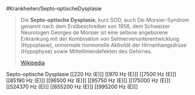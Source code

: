 #Krankheiten/Septo-optischeDysplasie

> Die **Septo-optische Dysplasie**, kurz SOD,  auch De-Morsier-Syndrom genannt nach dem Erstbeschreiber von 1956, dem Schweizer Neurologen Georges de Morsier ist eine seltene angeborene Erkrankung mit der Kombination von Sehnervenunterentwicklung (Hypoplasie), unnormale hormonelle Aktivität der Hirnanhangsdrüse (Hypophyse) sowie Mittelliniendefekten des Gehirnes.
>
> [Wikipedia](https://de.wikipedia.org/wiki/Septo-optische%20Dysplasie)

Septo-optische Dysplasie
[[220 Hz (E)]]
[[970 Hz (E)]]
[[7500 Hz (E)]]
[[85190 Hz (E)]]
[[96500 Hz (E)]]
[[95750 Hz (E)]]
[[175000 Hz (E)]]
[[524370 Hz (E)]]
[[655200 Hz (E)]]
[[995200 Hz (E)]]